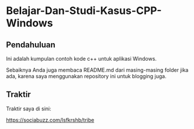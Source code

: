 # Belajar-Dan-Studi-Kasus-CPP-Windows
## Pendahuluan

Ini adalah kumpulan contoh kode c++ untuk aplikasi Windows.

Sebaiknya Anda juga membaca README.md dari masing-masing folder jika ada, karena saya menggunakan repository ini untuk blogging juga.

## Traktir

Traktir saya di sini:

https://sociabuzz.com/lsfkrshb/tribe
